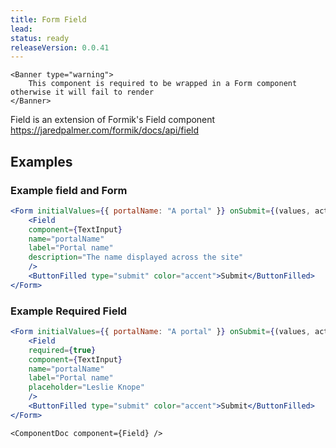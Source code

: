 ```yaml
---
title: Form Field
lead: 
status: ready
releaseVersion: 0.0.41
---
```


```!jsx
<Banner type="warning">
    This component is required to be wrapped in a Form component otherwise it will fail to render
</Banner>
```

Field is an extension of Formik's Field component https://jaredpalmer.com/formik/docs/api/field

## Examples

### Example field and Form

```.jsx
<Form initialValues={{ portalName: "A portal" }} onSubmit={(values, actions) => console.log(values, actions)}>
    <Field
    component={TextInput}
    name="portalName"
    label="Portal name"
    description="The name displayed across the site"
    />
    <ButtonFilled type="submit" color="accent">Submit</ButtonFilled>
</Form>
```

### Example Required Field

```.jsx
<Form initialValues={{ portalName: "A portal" }} onSubmit={(values, actions) => actions.submit()}>
    <Field
    required={true}
    component={TextInput}
    name="portalName"
    label="Portal name"
    placeholder="Leslie Knope"
    />
    <ButtonFilled type="submit" color="accent">Submit</ButtonFilled>
</Form>
```

```!jsx
<ComponentDoc component={Field} />
```

